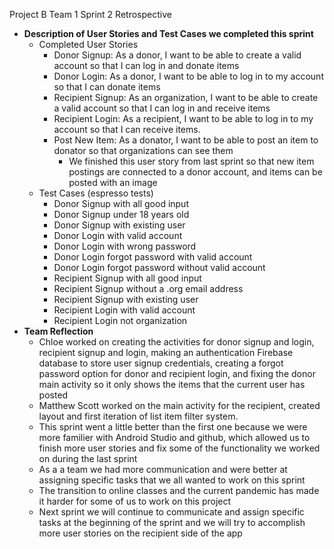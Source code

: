 Project B Team 1 Sprint 2 Retrospective
- **Description of User Stories and Test Cases we completed this sprint**
  - Completed User Stories
    - Donor Signup: As a donor, I want to be able to create a valid account so that I can log in and donate items
    - Donor Login: As a donor, I want to be able to log in to my account so that I can donate items
    - Recipient Signup: As an organization, I want to be able to create a valid account so that I can log in and receive items
    - Recipient Login: As a recipient, I want to be able to log in to my account so that I can receive items.
    - Post New Item: As a donator, I want to be able to post an item to donator so that organizations can see them
      - We finished this user story from last sprint so that new item postings are connected to a donor account, and items can be posted with an image
  - Test Cases (espresso tests)
    - Donor Signup with all good input
    - Donor Signup under 18 years old
    - Donor Signup with existing user
    - Donor Login with valid account
    - Donor Login with wrong password
    - Donor Login forgot password with valid account
    - Donor Login forgot password without valid account
    - Recipient Signup with all good input
    - Recipient Signup without a .org email address
    - Recipient Signup with existing user
    - Recipient Login with valid account
    - Recipient Login not organization
- **Team Reflection**
  - Chloe worked on creating the activities for donor signup and login, recipient signup and login, making an authentication Firebase database to store user signup credentials, creating a forgot password option for donor and recipient login, and fixing the donor main activity so it only shows the items that the current user has posted
  - Matthew Scott worked on the main activity for the recipient, created layout and first iteration of list item filter system.
  - This sprint went a little better than the first one because we were more familier with Android Studio and github, which allowed us to finish more user stories and fix some of the functionality we worked on during the last sprint
  - As a a team we had more communication and were better at assigning specific tasks that we all wanted to work on this sprint
  - The transition to online classes and the current pandemic has made it harder for some of us to work on this project 
  - Next sprint we will continue to communicate and assign specific tasks at the beginning of the sprint and we will try to accomplish more user stories on the recipient side of the app
 
